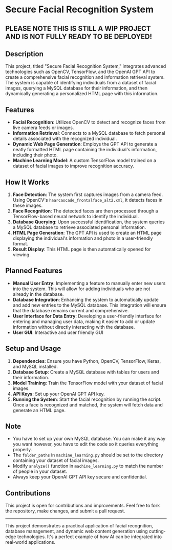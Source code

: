# Secure Facial Recognition System

## PLEASE NOTE THIS IS STILL A WIP PROJECT AND IS NOT FULLY READY TO BE DEPLOYED!

## Description
This project, titled "Secure Facial Recognition System," integrates advanced technologies such as OpenCV, TensorFlow, and the OpenAI GPT API to create a comprehensive facial recognition and information retrieval system. The system is capable of identifying individuals from a dataset of facial images, querying a MySQL database for their information, and then dynamically generating a personalized HTML page with this information.

## Features
- **Facial Recognition**: Utilizes OpenCV to detect and recognize faces from live camera feeds or images.
- **Information Retrieval**: Connects to a MySQL database to fetch personal details associated with the recognized individual.
- **Dynamic Web Page Generation**: Employs the GPT API to generate a neatly formatted HTML page containing the individual's information, including their photo.
- **Machine Learning Model**: A custom TensorFlow model trained on a dataset of facial images to improve recognition accuracy.

## How It Works
1. **Face Detection**: The system first captures images from a camera feed. Using OpenCV's `haarcascade_frontalface_alt2.xml`, it detects faces in these images.
2. **Face Recognition**: The detected faces are then processed through a TensorFlow-based neural network to identify the individual.
3. **Database Querying**: Upon successful identification, the system queries a MySQL database to retrieve associated personal information.
4. **HTML Page Generation**: The GPT API is used to create an HTML page displaying the individual's information and photo in a user-friendly format.
5. **Result Display**: This HTML page is then automatically opened for viewing.

## Planned Features
- **Manual User Entry**: Implementing a feature to manually enter new users into the system. This will allow for adding individuals who are not already in the database.
- **Database Integration**: Enhancing the system to automatically update and add new entries to the MySQL database. This integration will ensure that the database remains current and comprehensive.
- **User Interface for Data Entry**: Developing a user-friendly interface for entering and managing user data, making it easier to add or update information without directly interacting with the database.
- **User GUI**: Interactive and user friendly GUI

## Setup and Usage
1. **Dependencies**: Ensure you have Python, OpenCV, TensorFlow, Keras, and MySQL installed.
2. **Database Setup**: Create a MySQL database with tables for users and their information.
3. **Model Training**: Train the TensorFlow model with your dataset of facial images.
4. **API Keys**: Set up your OpenAI GPT API key.
5. **Running the System**: Start the facial recognition by running the script. Once a face is recognized and matched, the system will fetch data and generate an HTML page.

## Note
- You have to set up your own MySQL database. You can make it any way you want however, you have to edit the code so it queries everything properly.
- The `folder_paths` in `machine_learning.py` should be set to the directory containing your dataset of facial images.
- Modify `analyze()` function in `machine_learning.py` to match the number of people in your dataset.
- Always keep your OpenAI GPT API key secure and confidential.

## Contributions
This project is open for contributions and improvements. Feel free to fork the repository, make changes, and submit a pull request.

---

This project demonstrates a practical application of facial recognition, database management, and dynamic web content generation using cutting-edge technologies. It's a perfect example of how AI can be integrated into real-world applications.
